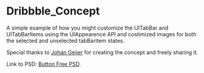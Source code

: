 Dribbble_Concept
================


A simple example of how you might customize the UITabBar and UITabBarItems using the UIAppearence API
and costimized images for both the selected and unselected tabBaritem states.

Special thanks to [Johan Geijer](http://www.jgeijer.com) for creating the concept and freely sharing it.

Link to PSD: [Button Free PSD]( http://dribbble.com/shots/694671-Buttons-Free-PSD?list=searches&tag=buttons_psd).
